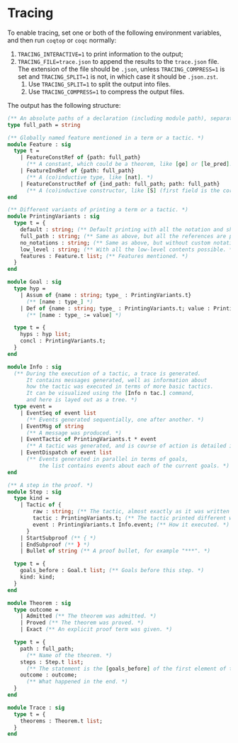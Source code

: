 Tracing
===

To enable tracing, set one or both of the following environment variables, and then run `coqtop` or `coqc` normally:
1. `TRACING_INTERACTIVE=1` to print information to the output;
2. `TRACING_FILE=trace.json` to append the results to the `trace.json` file. The extension of the file should be `.json`,
   unless `TRACING_COMPRESS=1` is set and `TRACING_SPLIT=1` is not, in which case it should be `.json.zst`.
   1. Use `TRACING_SPLIT=1` to split the output into files.
   2. Use `TRACING_COMPRESS=1` to compress the output files.

The output has the following structure:
```ocaml
(** An absolute paths of a declaration (including module path), separated by periods. *)
type full_path = string

(** Globally named feature mentioned in a term or a tactic. *)
module Feature : sig
  type t =
    | FeatureConstRef of {path: full_path}
      (** A constant, which could be a theorem, like [ge] or [le_pred]. *)
    | FeatureIndRef of {path: full_path}
      (** A (co)inductive type, like [nat]. *)
    | FeatureConstructRef of {ind_path: full_path; path: full_path}
      (** A (co)inductive constructor, like [S] (first field is the corresponding type). *)
end

(** Different variants of printing a term or a tactic. *)
module PrintingVariants : sig
  type t = {
    default : string; (** Default printing with all the notation and shortcuts. *)
    full_path : string; (** Same as above, but all the references are printed with full paths (including module paths). *)
    no_notations : string; (** Same as above, but without custom notations. *)
    low_level : string; (** With all the low-level contents possible. *)
    features : Feature.t list; (** Features mentioned. *)
  }
end

module Goal : sig
  type hyp =
    | Assum of {name : string; type_ : PrintingVariants.t}
      (** [name : type_] *)
    | Def of {name : string; type_ : PrintingVariants.t; value : PrintingVariants.t}
      (** [name : type_ := value] *)

  type t = {
    hyps : hyp list;
    concl : PrintingVariants.t;
  }
end

module Info : sig
  (** During the execution of a tactic, a trace is generated.
      It contains messages generated, well as information about
      how the tactic was executed in terms of more basic tactics.
      It can be visualized using the [Info n tac.] command,
      and here is layed out as a tree. *)
  type event =
    | EventSeq of event list
      (** Events generated sequentially, one after another. *)
    | EventMsg of string
      (** A message was produced. *)
    | EventTactic of PrintingVariants.t * event
      (** A tactic was generated, and is course of action is detailed in the event. *)
    | EventDispatch of event list
      (** Events generated in parallel in terms of goals,
          the list contains events about each of the current goals. *)
end

(** A step in the proof. *)
module Step : sig
  type kind =
    | Tactic of {
        raw : string; (** The tactic, almost exactly as it was written by the user. *)
        tactic : PrintingVariants.t; (** The tactic printed different ways. *)
        event : PrintingVariants.t Info.event; (** How it executed. *)
      }
    | StartSubproof (** { *)
    | EndSubproof (** } *)
    | Bullet of string (** A proof bullet, for example "***". *)

  type t = {
    goals_before : Goal.t list; (** Goals before this step. *)
    kind: kind;
  }
end

module Theorem : sig
  type outcome =
    | Admitted (** The theorem was admitted. *)
    | Proved (** The theorem was proved. *)
    | Exact (** An explicit proof term was given. *)

  type t = {
    path : full_path;
      (** Name of the theorem. *)
    steps : Step.t list;
      (** The statement is the [goals_before] of the first element of this list. *)
    outcome : outcome;
      (** What happened in the end. *)
  }
end

module Trace : sig
  type t = {
    theorems : Theorem.t list;
  }
end
```
